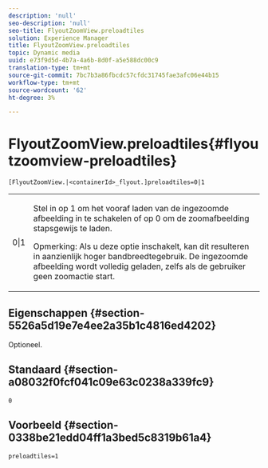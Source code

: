 ```yaml
---
description: 'null'
seo-description: 'null'
seo-title: FlyoutZoomView.preloadtiles
solution: Experience Manager
title: FlyoutZoomView.preloadtiles
topic: Dynamic media
uuid: e73f9d5d-4b7a-4a6b-8d0f-a5e588dc00c9
translation-type: tm+mt
source-git-commit: 7bc7b3a86fbcdc57cfdc31745fae3afc06e44b15
workflow-type: tm+mt
source-wordcount: '62'
ht-degree: 3%

---
```



# FlyoutZoomView.preloadtiles{#flyoutzoomview-preloadtiles}

`[FlyoutZoomView.|<containerId>_flyout.]preloadtiles=0|1`

<table id="table_8E44EC404A1A45C59EA1EF2766613930"> 
 <tbody> 
  <tr> 
   <td colname="col1"> <p> <span class="codeph"> 0|1  </span> </p> </td> 
   <td colname="col2"> <p> Stel in op <span class="codeph"> 1</span> om het vooraf laden van de ingezoomde afbeelding in te schakelen of op <span class="codeph"> 0</span> om de zoomafbeelding stapsgewijs te laden. </p> <p> <p>Opmerking:  Als u deze optie inschakelt, kan dit resulteren in aanzienlijk hoger bandbreedtegebruik. De ingezoomde afbeelding wordt volledig geladen, zelfs als de gebruiker geen zoomactie start. </p> </p> </td> 
  </tr> 
 </tbody> 
</table>

## Eigenschappen {#section-5526a5d19e7e4ee2a35b1c4816ed4202}

Optioneel.

## Standaard {#section-a08032f0fcf041c09e63c0238a339fc9}

`0`

## Voorbeeld {#section-0338be21edd04ff1a3bed5c8319b61a4}

`preloadtiles=1`
